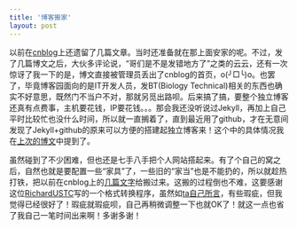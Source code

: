 ```yaml
---
title: '博客搬家'
layout: post
---
```


以前在[cnblog](http://www.cnblogs.com/huangshujia/)上还遗留了几篇文章。当时还准备就在那上面安家的呢。不过，发了几篇博文之后，大伙多评论说，“哥们是不是发错地方了”之类的云云，还有一次惊讶了我一下的是，博文直接被管理员丢出了cnblog的首页，o(╯□╰)o。也罢了，毕竟博客园面向的是IT开发人员，发BT(Biology Technical)相关的东西也确实不好意思，既然门不当户不对，那就另觅出路呗。后来搞了搞，要整个独立博客还真有点费事，主机要花钱，IP要花钱。。。那会我还没听说过Jekyll，再加上自己平时比较忙也没什么时间，所以就一直搁着了，直到最近用了github，才在无意间发现了Jekyll+github的原来可以方便的搭建起独立博客来！这个中的具体情况我在[上次的博文](http://stbioinf.com/2014/07/05/Build-MyOwn-blog-with-jekyll-and-githubpage.html)中提到了。

虽然碰到了不少困难，但也还是七手八手把个人网站搭起来。有了个自己的窝之后，自然也就是要配置一些“家具”了，一些旧的“家当”也是不能扔的，所以就趁热打铁，把以前在cnblog上的[几篇文字](http://www.cnblogs.com/huangshujia/)给搬过来。这搬的过程倒也不难，这要感谢这位[RichardUSTC](https://github.com/RichardUSTC/cnblogs-extractor)写的一个格式转换程序，虽然如[ta自己所言](http://richardustc.github.io/blog/2013/05/migration/)，有些瑕疵，但我觉得已经很好了！瑕疵就瑕疵呗，自己再稍微调整一下也就OK了！就这一点也省了我自己一笔时间出来啊！多谢多谢！

